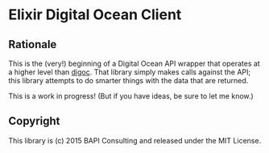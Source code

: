 # Elixir Digital Ocean Client #

## Rationale ##

This is the (very!) beginning of a Digital Ocean API wrapper that operates at a higher level than [digoc](https://github.com/kevinmontuori/digoc).  That library simply makes calls against the API; this library attempts to do smarter things with the data that are returned.

This is a work in progress!  (But if you have ideas, be sure to let me know.)

## Copyright ##

This library is (c) 2015 BAPI Consulting and released under the MIT License.

